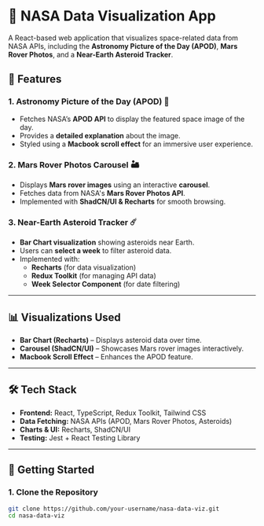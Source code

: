 # 🚀 NASA Data Visualization App

A React-based web application that visualizes space-related data from NASA APIs, including the **Astronomy Picture of the Day (APOD)**, **Mars Rover Photos**, and a **Near-Earth Asteroid Tracker**.

## 🌟 Features

### **1. Astronomy Picture of the Day (APOD) 🌌**

-   Fetches NASA’s **APOD API** to display the featured space image of the day.
-   Provides a **detailed explanation** about the image.
-   Styled using a **Macbook scroll effect** for an immersive user experience.

### **2. Mars Rover Photos Carousel 🏜️**

-   Displays **Mars rover images** using an interactive **carousel**.
-   Fetches data from NASA's **Mars Rover Photos API**.
-   Implemented with **ShadCN/UI & Recharts** for smooth browsing.

### **3. Near-Earth Asteroid Tracker ☄️**

-   **Bar Chart visualization** showing asteroids near Earth.
-   Users can **select a week** to filter asteroid data.
-   Implemented with:
    -   **Recharts** (for data visualization)
    -   **Redux Toolkit** (for managing API data)
    -   **Week Selector Component** (for date filtering)

---

## 📊 **Visualizations Used**

-   **Bar Chart (Recharts)** – Displays asteroid data over time.
-   **Carousel (ShadCN/UI)** – Showcases Mars rover images interactively.
-   **Macbook Scroll Effect** – Enhances the APOD feature.

---

## 🛠️ **Tech Stack**

-   **Frontend:** React, TypeScript, Redux Toolkit, Tailwind CSS
-   **Data Fetching:** NASA APIs (APOD, Mars Rover Photos, Asteroids)
-   **Charts & UI:** Recharts, ShadCN/UI
-   **Testing:** Jest + React Testing Library

---

## 🚀 **Getting Started**

### **1. Clone the Repository**

```sh
git clone https://github.com/your-username/nasa-data-viz.git
cd nasa-data-viz
```
